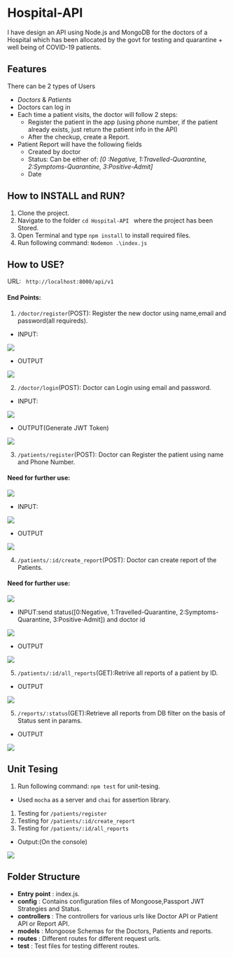 # Hospital-API

I have design an API using Node.js and MongoDB for the doctors of a Hospital which has been allocated by the govt for testing and quarantine + well being of COVID-19 patients.

## Features

There can be 2 types of Users
- *Doctors* & *Patients*
- Doctors can log in
- Each time a patient visits, the doctor will follow 2 steps:
    - Register the patient in the app (using phone number, if the patient already exists, just return the patient info in the API)
    - After the checkup, create a Report.
- Patient Report will have the following fields
    - Created by doctor
    - Status: Can be either of: *[0 :Negative, 1:Travelled-Quarantine, 2:Symptoms-Quarantine, 3:Positive-Admit]*
    - Date

## How to INSTALL and RUN?

1. Clone the project.
2. Navigate to the folder `cd Hospital-API ` where the project has been Stored.
3. Open Terminal and type `npm install` to install required files.
4. Run following command: `Nodemon .\index.js `

## How to USE?

URL: ` http://localhost:8000/api/v1`

#### End Points:
1. `/doctor/register`(POST): Register the new doctor using name,email and password(all requireds).
- INPUT:

![](/Images/1.JPG)

- OUTPUT

![](/Images/2.JPG)

2. `/doctor/login`(POST): Doctor can Login using email and password.

- INPUT:

![](/Images/3.JPG)

- OUTPUT(Generate JWT Token)

![](/Images/4.JPG)

3. `/patients/register`(POST): Doctor can Register the patient using name and Phone Number.

#### Need for further use:

![](/Images/5.JPG)

- INPUT:

![](/Images/6.JPG)

- OUTPUT

![](/Images/7.JPG)

4. `/patients/:id/create_report`(POST): Doctor can create report of the Patients.

#### Need for further use:

![](/Images/8.JPG)

- INPUT:send status([0:Negative, 1:Travelled-Quarantine, 2:Symptoms-Quarantine, 3:Positive-Admit]) and doctor id 

![](/Images/9.JPG)

- OUTPUT

![](/Images/10.JPG)

5. `/patients/:id/all_reports`(GET):Retrive all reports of a patient by ID.

- OUTPUT

![](/Images/11.JPG)

5. `/reports/:status`(GET):Retrieve all reports from DB filter on the basis of Status sent in params.

- OUTPUT 

![](/Images/12.JPG)

## Unit Tesing 

1. Run following command: `npm test` for unit-tesing.
 
- Used `mocha` as a server and `chai` for assertion library.

1. Testing for `/patients/register`
2. Testing for `/patients/:id/create_report`
3. Testing for `/patients/:id/all_reports`

- Output:(On the console)

![](/Images/13.JPG)

## Folder Structure
- **Entry point** : index.js.
- **config** : Contains configuration files of Mongoose,Passport JWT Strategies and Status.
- **controllers** : The controllers for various urls like Doctor API or Patient API or Report API.
- **models** : Mongoose Schemas for the Doctors, Patients and reports.
- **routes** : Different routes for different request urls.
- **test** : Test files for testing different routes.




